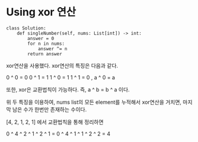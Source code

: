 # Using xor 연산
```python3
class Solution:
    def singleNumber(self, nums: List[int]) -> int:
        answer = 0
        for n in nums:
            answer ^= n
        return answer
```
xor연산을 사용했다.
xor연산의 특징은 다음과 같다.

0 ^ 0 = 0
0 ^ 1 = 1
1 ^ 0 = 1
1 ^ 1 = 0
,
a ^ 0 = a

또한, xor은 교환법칙이 가능하다.
즉, a ^ b = b ^ a 이다.

위 두 특징을 이용하여, nums list의 모든 element를 누적해서 xor연산을 거치면,
마지막 남은 수가 한번만 존재하는 수이다.

[4, 2, 1, 2, 1]
에서 교환법칙을 통해 정리하면

0 ^ 4 ^ 2 ^ 1 ^ 2 ^ 1 = 0 ^ 4 ^ 1 ^ 1 ^ 2 ^ 2
= 4​
